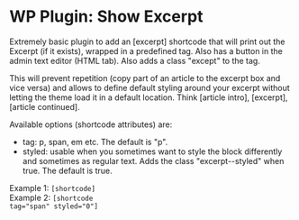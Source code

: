 WP Plugin: Show Excerpt
=====================

Extremely basic plugin to add an [excerpt] shortcode that will print out the Excerpt (if it exists), wrapped in a predefined tag.
Also has a button in the admin text editor (HTML tab).
Also adds a class "except" to the tag.

This will prevent repetition (copy part of an article to the excerpt box and vice versa) and allows to define default styling around your excerpt without letting the theme load it in a default location. Think [article intro], [excerpt], [article continued].

Available options (shortcode attributes) are:
* tag: p, span, em etc. The default is "p".
* styled: usable when you sometimes want to style the block differently and sometimes as regular text. Adds the class "excerpt--styled" when true. The default is true.

Example 1: <code>[shortcode]</code><br />
Example 2: <code>[shortcode tag="span" styled="0"]</code>